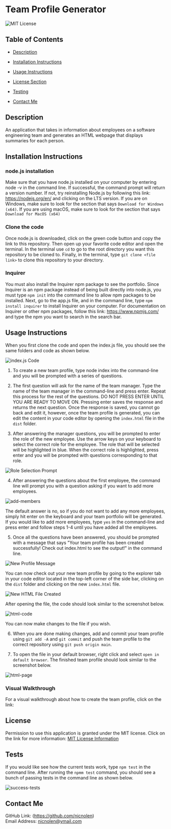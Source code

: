 # Team Profile Generator

![MIT License](https://img.shields.io/badge/license-MIT-important)

## Table of Contents

- [Description](#description)
- [Installation Instructions](#installation-instructions)
- [Usage Instructions](#usage-instructions)
- [License Section](#license)

- [Testing](#testing)
- [Contact Me](#contact-me)

## Description

An application that takes in information about employees on a software engineering team and generates an HTML webpage that displays summaries for each person.

## Installation Instructions

### node.js installation

Make sure that you have node.js installed on your computer by entering node -v in the command line. If successful, the command prompt will return a version number. If not, try reinstalling Node.js by following this link: https://nodejs.org/en/ and clicking on the LTS version. If you are on Windows, make sure to look for the section that says `Download for Windows (x64)`. If you are using macOS, make sure to look for the section that says `Download for MacOS (x64)`

### Clone the code

Once node.js is downloaded, click on the green code button and copy the link to this repository. Then open up your favorite code editor and open the terminal. In the terminal use `cd` to go to the root directory you want this repository to be cloned to. Finally, in the terminal, type `git clone <file link>` to clone this repository to your directory.

### Inquirer

You must also install the Inquirer npm package to see the portfolio. Since Inquirer is an npm package instead of being built directly into node.js, you must type `npm init` into the command line to allow npm packages to be installed. Next, go to the app.js file, and in the command line, type `npm install inquirer` to install Inquirer on your computer. For documentation on Inquirer or other npm packages, follow this link: https://www.npmjs.com/ and type the npm you want to search in the search bar.

## Usage Instructions

When you first clone the code and open the index.js file, you should see the same folders and code as shown below.

![index.js Code](https://user-images.githubusercontent.com/88728912/150366892-b07339f3-412b-4f56-9244-39cc8925832a.png)

1. To create a new team profile, type node index into the command-line and you will be prompted with a series of questions.

2. The first question will ask for the name of the team manager. Type the name of the team manager in the command-line and press enter. Repeat this process for the rest of the questions. DO NOT PRESS ENTER UNTIL YOU ARE READY TO MOVE ON. Pressing enter saves the response and returns the next question. Once the response is saved, you cannot go back and edit it, however, once the team profile is generated, you can edit the content in your code editor by opening the `index.html` file in the `dist` folder.

3. After answering the manager questions, you will be prompted to enter the role of the new employee. Use the arrow keys on your keyboard to select the correct role for the employee. The role that will be selected will be highlighted in blue. When the correct role is highlighted, press enter and you will be prompted with questions corresponding to that role.

  ![Role Selection Prompt](https://user-images.githubusercontent.com/88728912/150386915-78db4f4a-d8a1-44ee-820b-6b2bbd098052.png)

4. After answering the questions about the first employee, the command line will prompt you with a question asking if you want to add more employees. 

  ![add-members](https://user-images.githubusercontent.com/88728912/150388998-391534a2-8d30-4afe-a78e-ada8a070e3c9.png)

  The default answer is no, so if you do not want to add any more employees, simply hit enter on the keyboard and your team portfolio will be generated. If you would like to add   more employees, type `yes` in the command-line and press enter and follow steps 1-4 until you have added all the employees.

5. Once all the questions have been answered, you should be prompted with a message that says "Your team profile has been created successfully! Check out index.html to see the output!" in the command line.

  ![New Profile Message](https://user-images.githubusercontent.com/88728912/150387200-3035eecb-5de1-4575-b8f6-5abc3e3170dc.png)

  You can now check out your new team profile by going to the explorer tab in your code editor located in the top-left corner of the side bar, clicking on the `dist` folder and   clicking on the new `index.html` file.

  ![New HTML File Created](https://user-images.githubusercontent.com/88728912/150387338-ad02b93c-0395-4457-b14a-6dbdc1a2c923.png)

  After opening the file, the code should look similar to the screenshot below.

  ![html-code](https://user-images.githubusercontent.com/88728912/150387659-02c3041c-7a68-4979-8826-a2bcd74a0386.png)

  You can now make changes to the file if you wish.

6. When you are done making changes, add and commit your team profile using `git add -A` and `git commit` and push the team profile to the correct repository using `git push origin main`.

7. To open the file in your default browser, right click and select `open in default browser`. The finished team profile should look similar to the screenshot below.

  ![html-page](https://user-images.githubusercontent.com/88728912/150387886-a01a22ab-7352-4463-a63f-680cc578182f.png)

### Visual Walkthrough

For a visual walkthrough about how to create the team profile, click on the link:

## License

Permission to use this application is granted under the MIT license.
Click on the link for more information: [MIT License Information](https://opensource.org/licenses/MIT)

## Tests

If you would like see how the current tests work, type `npm test` in the command line. After running the `npmm test` command, you should see a bunch of passing tests in the command line as shown below.

![success-tests](https://user-images.githubusercontent.com/88728912/150388463-6936d7df-a706-45de-bd5f-efc938e457a5.png)

## Contact Me

GitHub Link: (https://github.com/nicnolen)<br>
Email Address: <nicnolen@ymail.com>
